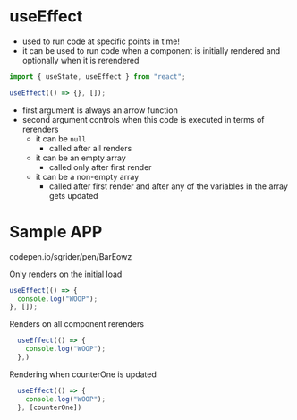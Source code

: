 # useEffect

- used to run code at specific points in time!
- it can be used to run code when a component is initially rendered and optionally when it is rerendered

```js
import { useState, useEffect } from "react";

useEffect(() => {}, []);
```

- first argument is always an arrow function
- second argument controls when this code is executed in terms of rerenders
  - it can be `null`
    - called after all renders
  - it can be an empty array
    - called only after first render
  - it can be a non-empty array
    - called after first render and after any of the variables in the array gets updated

# Sample APP

codepen.io/sgrider/pen/BarEowz

Only renders on the initial load

```js
useEffect(() => {
  console.log("WOOP");
}, []);
```

Renders on all component rerenders

```js
  useEffect(() => {
    console.log("WOOP");
  },)
```

Rendering when counterOne is updated

```js
  useEffect(() => {
    console.log("WOOP");
  }, [counterOne])
```
